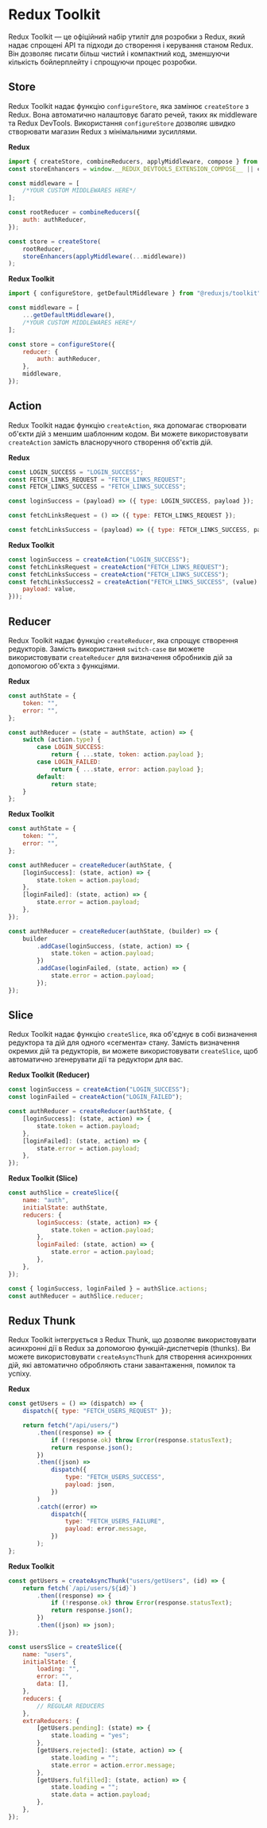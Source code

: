 # Redux Toolkit

Redux Toolkit — це офіційний набір утиліт для розробки з Redux, який надає спрощені API та підходи до створення і керування станом Redux. Він дозволяє писати більш чистий і компактний код, зменшуючи кількість бойлерплейту і спрощуючи процес розробки.

## Store

Redux Toolkit надає функцію `configureStore`, яка замінює `createStore` з Redux. Вона автоматично налаштовує багато речей, таких як middleware та Redux DevTools. Використання `configureStore` дозволяє швидко створювати магазин Redux з мінімальними зусиллями.

**Redux**

```js
import { createStore, combineReducers, applyMiddleware, compose } from "redux";
const storeEnhancers = window.__REDUX_DEVTOOLS_EXTENSION_COMPOSE__ || compose;

const middleware = [
    /*YOUR CUSTOM MIDDLEWARES HERE*/
];

const rootReducer = combineReducers({
    auth: authReducer,
});

const store = createStore(
    rootReducer,
    storeEnhancers(applyMiddleware(...middleware))
);
```

**Redux Toolkit**

```js
import { configureStore, getDefaultMiddleware } from "@reduxjs/toolkit";

const middleware = [
    ...getDefaultMiddleware(),
    /*YOUR CUSTOM MIDDLEWARES HERE*/
];

const store = configureStore({
    reducer: {
        auth: authReducer,
    },
    middleware,
});
```

## Action

Redux Toolkit надає функцію `createAction`, яка допомагає створювати об'єкти дій з меншим шаблонним кодом. Ви можете використовувати `createAction` замість власноручного створення об'єктів дій.

**Redux**

```js
const LOGIN_SUCCESS = "LOGIN_SUCCESS";
const FETCH_LINKS_REQUEST = "FETCH_LINKS_REQUEST";
const FETCH_LINKS_SUCCESS = "FETCH_LINKS_SUCCESS";

const loginSuccess = (payload) => ({ type: LOGIN_SUCCESS, payload });

const fetchLinksRequest = () => ({ type: FETCH_LINKS_REQUEST });

const fetchLinksSuccess = (payload) => ({ type: FETCH_LINKS_SUCCESS, payload });
```

**Redux Toolkit**

```js
const loginSuccess = createAction("LOGIN_SUCCESS");
const fetchLinksRequest = createAction("FETCH_LINKS_REQUEST");
const fetchLinksSuccess = createAction("FETCH_LINKS_SUCCESS");
const fetchLinksSuccess2 = createAction("FETCH_LINKS_SUCCESS", (value) => ({
    payload: value,
}));
```

## Reducer

Redux Toolkit надає функцію `createReducer`, яка спрощує створення редукторів. Замість використання `switch-case` ви можете використовувати `createReducer` для визначення обробників дій за допомогою об'єкта з функціями.

**Redux**

```js
const authState = {
    token: "",
    error: "",
};

const authReducer = (state = authState, action) => {
    switch (action.type) {
        case LOGIN_SUCCESS:
            return { ...state, token: action.payload };
        case LOGIN_FAILED:
            return { ...state, error: action.payload };
        default:
            return state;
    }
};
```

**Redux Toolkit**

```js
const authState = {
    token: "",
    error: "",
};

const authReducer = createReducer(authState, {
    [loginSuccess]: (state, action) => {
        state.token = action.payload;
    },
    [loginFailed]: (state, action) => {
        state.error = action.payload;
    },
});

const authReducer = createReducer(authState, (builder) => {
    builder
        .addCase(loginSuccess, (state, action) => {
            state.token = action.payload;
        })
        .addCase(loginFailed, (state, action) => {
            state.error = action.payload;
        });
});
```

## Slice

Redux Toolkit надає функцію `createSlice`, яка об'єднує в собі визначення редуктора та дій для одного «сегмента» стану. Замість визначення окремих дій та редукторів, ви можете використовувати `createSlice`, щоб автоматично згенерувати дії та редуктори для вас.

**Redux Toolkit (Reducer)**

```js
const loginSuccess = createAction("LOGIN_SUCCESS");
const loginFailed = createAction("LOGIN_FAILED");

const authReducer = createReducer(authState, {
    [loginSuccess]: (state, action) => {
        state.token = action.payload;
    },
    [loginFailed]: (state, action) => {
        state.error = action.payload;
    },
});
```

**Redux Toolkit (Slice)**

```js
const authSlice = createSlice({
    name: "auth",
    initialState: authState,
    reducers: {
        loginSuccess: (state, action) => {
            state.token = action.payload;
        },
        loginFailed: (state, action) => {
            state.error = action.payload;
        },
    },
});

const { loginSuccess, loginFailed } = authSlice.actions;
const authReducer = authSlice.reducer;
```

## Redux Thunk

Redux Toolkit інтегрується з Redux Thunk, що дозволяє використовувати асинхронні дії в Redux за допомогою функцій-диспетчерів (thunks). Ви можете використовувати `createAsyncThunk` для створення асинхронних дій, які автоматично обробляють стани завантаження, помилок та успіху.

**Redux**

```js
const getUsers = () => (dispatch) => {
    dispatch({ type: "FETCH_USERS_REQUEST" });

    return fetch("/api/users/")
        .then((response) => {
            if (!response.ok) throw Error(response.statusText);
            return response.json();
        })
        .then((json) =>
            dispatch({
                type: "FETCH_USERS_SUCCESS",
                payload: json,
            })
        )
        .catch((error) =>
            dispatch({
                type: "FETCH_USERS_FAILURE",
                payload: error.message,
            })
        );
};
```

**Redux Toolkit**

```js
const getUsers = createAsyncThunk("users/getUsers", (id) => {
    return fetch(`/api/users/${id}`)
        .then((response) => {
            if (!response.ok) throw Error(response.statusText);
            return response.json();
        })
        .then((json) => json);
});

const usersSlice = createSlice({
    name: "users",
    initialState: {
        loading: "",
        error: "",
        data: [],
    },
    reducers: {
        // REGULAR REDUCERS
    },
    extraReducers: {
        [getUsers.pending]: (state) => {
            state.loading = "yes";
        },
        [getUsers.rejected]: (state, action) => {
            state.loading = "";
            state.error = action.error.message;
        },
        [getUsers.fulfilled]: (state, action) => {
            state.loading = "";
            state.data = action.payload;
        },
    },
});
```
